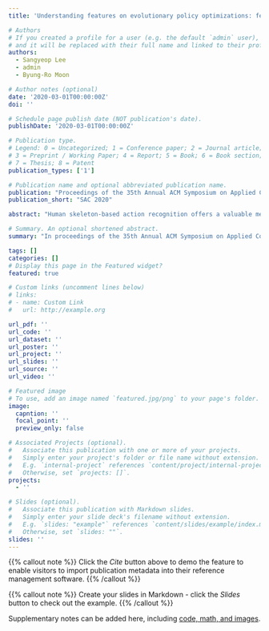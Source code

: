 ```yaml
---
title: 'Understanding features on evolutionary policy optimizations: feature learning difference between gradient-based and evolutionary policy optimizations'

# Authors
# If you created a profile for a user (e.g. the default `admin` user), write the username (folder name) here
# and it will be replaced with their full name and linked to their profile.
authors:
  - Sangyeop Lee
  - admin
  - Byung-Ro Moon

# Author notes (optional)
date: '2020-03-01T00:00:00Z'
doi: ''

# Schedule page publish date (NOT publication's date).
publishDate: '2020-03-01T00:00:00Z'

# Publication type.
# Legend: 0 = Uncategorized; 1 = Conference paper; 2 = Journal article;
# 3 = Preprint / Working Paper; 4 = Report; 5 = Book; 6 = Book section;
# 7 = Thesis; 8 = Patent
publication_types: ['1']

# Publication name and optional abbreviated publication name.
publication: "Proceedings of the 35th Annual ACM Symposium on Applied Computing (SAC)"
publication_short: "SAC 2020"

abstract: "Human skeleton-based action recognition offers a valuable means to understand the intricacies of human behavior because it can handle the complex relationships between physical constraints and intention. Although several studies have focused on encoding a skeleton, less attention has been paid to incorporating this information into the latent representations of human action. This work proposes a learning framework for action recognition, InfoGCN, combining a novel learning objective and encoding method. First, we design an information bottleneck-based learning objective to guide the model to learn an informative but compact latent representation. To provide discriminative information for classifying action, we introduce attention-based graph convolution that captures the context-dependent intrinsic topology of human actions. In addition, we present a multi-modal representation of the skeleton using the relative position of joints, designed to provide complementary spatial information for joints. InfoGCN surpasses the known state-of-the-art on multiple skeleton-based action recognition benchmarks with the accuracy of 93.0% on NTU RGB+D 60 cross-subject split, 89.8% on NTU RGB+D 120 cross-subject split, and 97.0% on NW-UCLA."

# Summary. An optional shortened abstract.
summary: "In proceedings of the 35th Annual ACM Symposium on Applied Computing (SAC), 2020"

tags: []
categories: []
# Display this page in the Featured widget?
featured: true

# Custom links (uncomment lines below)
# links:
# - name: Custom Link
#   url: http://example.org

url_pdf: ''
url_code: ''
url_dataset: ''
url_poster: ''
url_project: ''
url_slides: ''
url_source: ''
url_video: ''

# Featured image
# To use, add an image named `featured.jpg/png` to your page's folder.
image:
  capntion: ''
  focal_point: ''
  preview_only: false

# Associated Projects (optional).
#   Associate this publication with one or more of your projects.
#   Simply enter your project's folder or file name without extension.
#   E.g. `internal-project` references `content/project/internal-project/index.md`.
#   Otherwise, set `projects: []`.
projects:
  - ''

# Slides (optional).
#   Associate this publication with Markdown slides.
#   Simply enter your slide deck's filename without extension.
#   E.g. `slides: "example"` references `content/slides/example/index.md`.
#   Otherwise, set `slides: ""`.
slides: ''
---
```


{{% callout note %}}
Click the _Cite_ button above to demo the feature to enable visitors to import publication metadata into their reference management software.
{{% /callout %}}

{{% callout note %}}
Create your slides in Markdown - click the _Slides_ button to check out the example.
{{% /callout %}}

Supplementary notes can be added here, including [code, math, and images](https://wowchemy.com/docs/writing-markdown-latex/).
